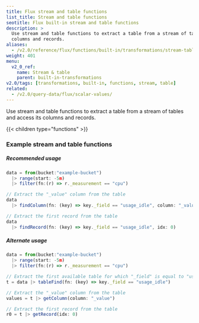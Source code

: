 ```yaml
---
title: Flux stream and table functions
list_title: Stream and table functions
seotitle: Flux built-in stream and table functions
description: >
  Use stream and table functions to extract a table from a stream of tables and access its
  columns and records.
aliases:
  - /v2.0/reference/flux/functions/built-in/transformations/stream-table/
weight: 401
menu:
  v2_0_ref:
    name: Stream & table
    parent: built-in-transformations
v2.0/tags: [transformations, built-in, functions, stream, table]
related:
  - /v2.0/query-data/flux/scalar-values/
---
```


Use stream and table functions to extract a table from a stream of tables and access its
columns and records.

{{< children type="functions" >}}

### Example stream and table functions

##### Recommended usage
```js
data = from(bucket:"example-bucket")
  |> range(start: -5m)
  |> filter(fn:(r) => r._measurement == "cpu")

// Extract the "_value" column from the table
data
  |> findColumn(fn: (key) => key._field == "usage_idle", column: "_value")

// Extract the first record from the table
data
  |> findRecord(fn: (key) => key._field == "usage_idle", idx: 0)

```

##### Alternate usage
```js
data = from(bucket:"example-bucket")
  |> range(start: -5m)
  |> filter(fn:(r) => r._measurement == "cpu")

// Extract the first available table for which "_field" is equal to "usage_idle"
t = data |> tableFind(fn: (key) => key._field == "usage_idle")

// Extract the "_value" column from the table
values = t |> getColumn(column: "_value")

// Extract the first record from the table
r0 = t |> getRecord(idx: 0)
```
